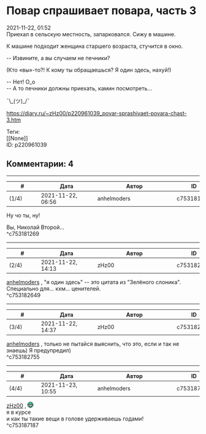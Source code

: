 Повар спрашивает повара, часть 3
================================

  
2021-11-22, 01:52  
 Приехал в сельскую местность, запарковался. Сижу в машине.   
   
 К машине подходит женщина старшего возраста, стучится в окно.   
   
 -- Извините, а вы случаем не печники?   
   
 (Кто «вы»-то?! К кому ты обращаешься? Я один здесь, нахуй!)   
   
 -- Нет! О\_о   
 -- А то печники должны приехать, камин посмотреть...   
   
 ¯\\_(ツ)\_/¯   
  
<https://diary.ru/~zHz00/p220961039_povar-sprashivaet-povara-chast-3.htm>  
  
Теги:  
[[None]]  
ID: p220961039  


Комментарии: 4
--------------

  


---



|         #         |              Дата              |                     Автор                     |           ID           |
| --- | --- | --- | --- |
| (1/4) | 2021-11-22, 06:56 | anhelmoders | c753181269 |

  
 Ну чо ты, ну!   
   
 Вы, Николай Второй...   
 ^c753181269

---



|         #         |              Дата              |                     Автор                     |           ID           |
| --- | --- | --- | --- |
| (2/4) | 2021-11-22, 14:13 | zHz00 | c753182649 |

  
  [anhelmoders](https://anhelmoders.diary.ru "No plans. Only wonders.")  , "я один здесь" -- это цитата из "Зелёного слоника". Специально для... кхм... ценителей.   
 ^c753182649

---



|         #         |              Дата              |                     Автор                     |           ID           |
| --- | --- | --- | --- |
| (3/4) | 2021-11-22, 14:37 | zHz00 | c753182755 |

  
  [anhelmoders](https://anhelmoders.diary.ru "No plans. Only wonders.")  , только не пытайся выяснить, что это, если и так не знаешь) Я предупредил)   
 ^c753182755

---



|         #         |              Дата              |                     Автор                     |           ID           |
| --- | --- | --- | --- |
| (4/4) | 2021-11-23, 10:55 | anhelmoders | c753187187 |

  
  [zHz00](https://zHz00.diary.ru "Untitled")  , ![:D](pics/1131.gif)   
 я в курсе   
 и как ты такие вещи в голове удерживаешь годами!   
 ^c753187187